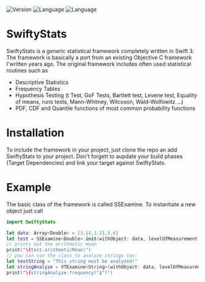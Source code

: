 ![Version](https://img.shields.io/badge/version-0.0.1-green.svg) ![Language](https://img.shields.io/badge/language-Swift_3-blue.svg) ![Language](https://img.shields.io/badge/platform-macos-red.svg)
# SwiftyStats
SwiftyStats is a generic statistical framework completely written in Swift 3. The framework is basically a port from an existing Objective C framework I'written years ago. The original framework includes often used statistical routines such as
 - Descriptive Statistics
 - Frequency Tables
 - Hypothesis Testing (t Test, GoF Tests, Bartlett test, Levene test, Equality of means, runs tests, Mann-Whitney, Wilcoxon, Wald-Wolfowitz ...)
 - PDF, CDF and Quantile functions of most common probability functions
# Installation
To include the framework in your project, just clone the repo an add SwiftyStats to your project. Don't forgett to aupdate your build phases (Target Dependencies) and link your target against SwiftyStats.
# Example
The basic class of the framework is called SSExamine. To instantiate a new object just call
```Swift
import SwiftyStats

let data: Array<Double> = [3.14,1.21,5.6]
let test = SSExamine<Double>.init(withObject: data, levelOfMeasurement: .interval, characterSet: nil)
// prints out the arithmetic mean
print("\(test.arithmeticMean)")
// you can use the class to analyze strings too:
let testString = "This string must be analyzed!"
let stringAnalyze = VTExamine<String>(withObject: data, levelOfMeasurement: .nominal, characterSet: CharacterSet.alphanumerics)
print("\(stringAnalyze.frequency("i")")
```
